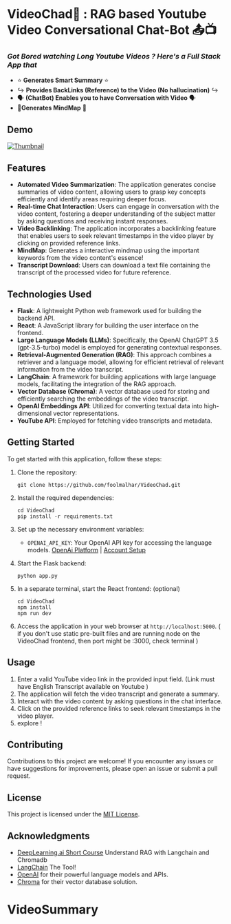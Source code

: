 
# VideoChad🗿 : RAG based Youtube Video Conversational Chat-Bot 📤📺

### *Got Bored watching Long Youtube Videos ? Here's a Full Stack App that*
- ⭐ **Generates Smart Summary** ⭐ 
- ↪ **Provides BackLinks (Reference) to the Video (No hallucination)** ↪
- 🗣 **(ChatBot) Enables you to have Conversation with Video** 🗣
- 🧠**Generates MindMap** 🧠

## Demo

[![Thumbnail](https://img.youtube.com/vi/_fflcGaQjBM/0.jpg)](https://www.youtube.com/watch?v=_fflcGaQjBM)


## Features

- **Automated Video Summarization**: The application generates concise summaries of video content, allowing users to grasp key concepts efficiently and identify areas requiring deeper focus.
- **Real-time Chat Interaction**: Users can engage in conversation with the video content, fostering a deeper understanding of the subject matter by asking questions and receiving instant responses.
- **Video Backlinking**: The application incorporates a backlinking feature that enables users to seek relevant timestamps in the video player by clicking on provided reference links.
- **MindMap**: Generates a interactive mindmap using the important keywords from the video content's essence!
- **Transcript Download**: Users can download a text file containing the transcript of the processed video for future reference.


## Technologies Used

- **Flask**: A lightweight Python web framework used for building the backend API.
- **React**: A JavaScript library for building the user interface on the frontend.
- **Large Language Models (LLMs)**: Specifically, the OpenAI ChatGPT 3.5 (gpt-3.5-turbo) model is employed for generating contextual responses.
- **Retrieval-Augmented Generation (RAG)**: This approach combines a retriever and a language model, allowing for efficient retrieval of relevant information from the video transcript.
- **LangChain**: A framework for building applications with large language models, facilitating the integration of the RAG approach.
- **Vector Database (Chroma)**: A vector database used for storing and efficiently searching the embeddings of the video transcript.
- **OpenAI Embeddings API**: Utilized for converting textual data into high-dimensional vector representations.
- **YouTube API**: Employed for fetching video transcripts and metadata.

## Getting Started

To get started with this application, follow these steps:

1. Clone the repository:
   ```
   git clone https://github.com/foolmalhar/VideoChad.git
   ```

2. Install the required dependencies:
   ```
   cd VideoChad
   pip install -r requirements.txt
   ```

3. Set up the necessary environment variables:
   - `OPENAI_API_KEY`: Your OpenAI API key for accessing the language models. [OpenAi Platform](https://platform.openai.com/account/api-keys) | [Account Setup](https://platform.openai.com/docs/quickstart/account-setup)

4. Start the Flask backend:
   ```
   python app.py
   ```

5. In a separate terminal, start the React frontend: (optional)
   ```
   cd VideoChad
   npm install
   npm run dev
   ```

6. Access the application in your web browser at `http://localhost:5000`. 
( if you don't use static pre-built files and are running node on the VideoChad frontend, then port might be :3000, check terminal )

## Usage

1. Enter a valid YouTube video link in the provided input field. (Link must have English Transcript available on Youtube )
2. The application will fetch the video transcript and generate a summary.
3. Interact with the video content by asking questions in the chat interface.
4. Click on the provided reference links to seek relevant timestamps in the video player.
5. explore !

## Contributing

Contributions to this project are welcome! If you encounter any issues or have suggestions for improvements, please open an issue or submit a pull request.

## License

This project is licensed under the [MIT License](LICENSE).

## Acknowledgments

- [DeepLearning.ai Short Course](https://www.deeplearning.ai/short-courses/langchain-chat-with-your-data/) Understand RAG with Langchain and Chromadb
- [LangChain](https://www.langchain.com/) The Tool!
- [OpenAI](https://openai.com/) for their powerful language models and APIs.
- [Chroma](https://www.trychroma.com/) for their vector database solution.
# VideoSummary

